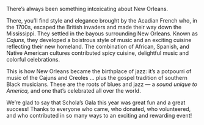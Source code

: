 There’s always been something intoxicating about New Orleans.

There, you&rsquo;ll find style and elegance brought by the Acadian French who, in the 1700s, escaped the British invaders and made their way down the Mississippi. They settled in the bayous surrounding New Orleans. Known as _Cajuns_, they developed a boistrous style of music and an exciting cuisine reflecting their new homeland. The combination of African, Spanish, and Native American cultures contributed spicy cuisine, delightful music and colorful celebrations.

This is how New Orleans became the birthplace of jazz: it&rsquo;s a potpourri of music of the Cajuns and Creoles ... plus the gospel tradition of southern Black musicians. These are the roots of blues and jazz — a _sound unique to America,_ and one that&rsquo;s celebrated all over the world.

We&rsquo;re glad to say that Schola&rsquo;s Gala this year was great fun and a great success! Thanks to everyone who came, who donated,
who volunteered, and who contributed in so many ways to an exciting and rewarding event!

